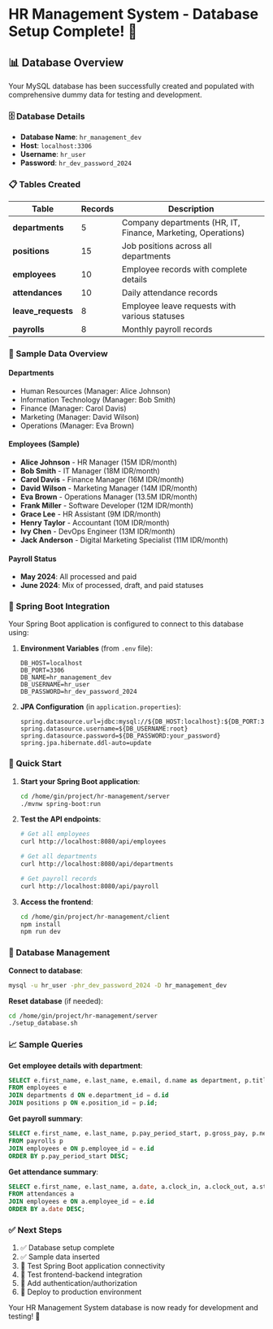 # HR Management System - Database Setup Complete! 🎉

## 📊 Database Overview

Your MySQL database has been successfully created and populated with comprehensive dummy data for testing and development.

### 🗄️ Database Details
- **Database Name**: `hr_management_dev`
- **Host**: `localhost:3306`
- **Username**: `hr_user`
- **Password**: `hr_dev_password_2024`

### 📋 Tables Created

| Table | Records | Description |
|-------|---------|-------------|
| **departments** | 5 | Company departments (HR, IT, Finance, Marketing, Operations) |
| **positions** | 15 | Job positions across all departments |
| **employees** | 10 | Employee records with complete details |
| **attendances** | 10 | Daily attendance records |
| **leave_requests** | 8 | Employee leave requests with various statuses |
| **payrolls** | 8 | Monthly payroll records |

### 👥 Sample Data Overview

#### Departments
- Human Resources (Manager: Alice Johnson)
- Information Technology (Manager: Bob Smith)  
- Finance (Manager: Carol Davis)
- Marketing (Manager: David Wilson)
- Operations (Manager: Eva Brown)

#### Employees (Sample)
- **Alice Johnson** - HR Manager (15M IDR/month)
- **Bob Smith** - IT Manager (18M IDR/month)
- **Carol Davis** - Finance Manager (16M IDR/month)
- **David Wilson** - Marketing Manager (14M IDR/month)
- **Eva Brown** - Operations Manager (13.5M IDR/month)
- **Frank Miller** - Software Developer (12M IDR/month)
- **Grace Lee** - HR Assistant (9M IDR/month)
- **Henry Taylor** - Accountant (10M IDR/month)
- **Ivy Chen** - DevOps Engineer (13M IDR/month)
- **Jack Anderson** - Digital Marketing Specialist (11M IDR/month)

#### Payroll Status
- **May 2024**: All processed and paid
- **June 2024**: Mix of processed, draft, and paid statuses

### 🔗 Spring Boot Integration

Your Spring Boot application is configured to connect to this database using:

1. **Environment Variables** (from `.env` file):
   ```
   DB_HOST=localhost
   DB_PORT=3306
   DB_NAME=hr_management_dev
   DB_USERNAME=hr_user
   DB_PASSWORD=hr_dev_password_2024
   ```

2. **JPA Configuration** (in `application.properties`):
   ```properties
   spring.datasource.url=jdbc:mysql://${DB_HOST:localhost}:${DB_PORT:3306}/${DB_NAME:hr_management_db}
   spring.datasource.username=${DB_USERNAME:root}
   spring.datasource.password=${DB_PASSWORD:your_password}
   spring.jpa.hibernate.ddl-auto=update
   ```

### 🚀 Quick Start

1. **Start your Spring Boot application**:
   ```bash
   cd /home/gin/project/hr-management/server
   ./mvnw spring-boot:run
   ```

2. **Test the API endpoints**:
   ```bash
   # Get all employees
   curl http://localhost:8080/api/employees
   
   # Get all departments
   curl http://localhost:8080/api/departments
   
   # Get payroll records
   curl http://localhost:8080/api/payroll
   ```

3. **Access the frontend**:
   ```bash
   cd /home/gin/project/hr-management/client
   npm install
   npm run dev
   ```

### 🔧 Database Management

**Connect to database**:
```bash
mysql -u hr_user -phr_dev_password_2024 -D hr_management_dev
```

**Reset database** (if needed):
```bash
cd /home/gin/project/hr-management/server
./setup_database.sh
```

### 📈 Sample Queries

**Get employee details with department**:
```sql
SELECT e.first_name, e.last_name, e.email, d.name as department, p.title as position 
FROM employees e 
JOIN departments d ON e.department_id = d.id 
JOIN positions p ON e.position_id = p.id;
```

**Get payroll summary**:
```sql
SELECT e.first_name, e.last_name, p.pay_period_start, p.gross_pay, p.net_pay, p.status 
FROM payrolls p 
JOIN employees e ON p.employee_id = e.id 
ORDER BY p.pay_period_start DESC;
```

**Get attendance summary**:
```sql
SELECT e.first_name, e.last_name, a.date, a.clock_in, a.clock_out, a.status 
FROM attendances a 
JOIN employees e ON a.employee_id = e.id 
ORDER BY a.date DESC;
```

### ✅ Next Steps

1. ✅ Database setup complete
2. ✅ Sample data inserted
3. 🔄 Test Spring Boot application connectivity
4. 🔄 Test frontend-backend integration
5. 🔄 Add authentication/authorization
6. 🔄 Deploy to production environment

Your HR Management System database is now ready for development and testing! 🚀
